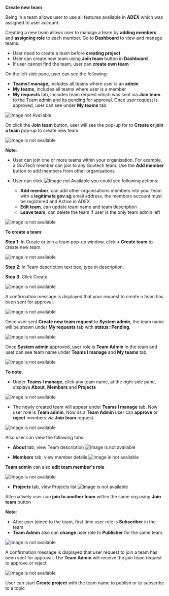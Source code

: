 
**Create new team**

Being in a team allows user to use all features available in **ADEX** which was assigned to user account.

Creating a new team allows user to manage a team by **adding members** and **assigning role** to each member. Go to **Dashboard** to view and manage teams.

  - User need to create a team before **creating project**
  - User can create new team using **Join team** button in **Dashboard**
  - If user cannot find the team, user can **create own team**

On the left side pane, user can see the following:
  
  - **Teams I manage**, includes all teams where user is an **admin**
  - **My teams**, includes all teams where user is a member
  - **My requests** tab, includes team request which was sent via **Join team** to the Team admin and its pending for approval. Once user request is approved, user can see under **My teams** tab

![Image not Available](/assets/Fig35b.png)

On click the **Join team** button, user will see the pop-up for to **Create or join a team** pop-up to create new team.

![Image is not available](/assets/Fig15a.png)

**Note**:
  - User can join one or more teams within your organisation. For example, a GovTech member can join to any Govtech team. Use the **Add member** button to add members from other organisations.
  - User can click ![Image not Available](/assets/icon9.png) you could see following actions:
  
    - **Add member**, can add other organisations members into your team with a **legitimate gov.sg** email address, the members account must be registered and Active in ADEX
    - **Edit team**, can update team name and team description
    - **Leave team**, can delete the team if user is the only team admin left
 
![Image is not available](/assets/Fig34_b.png)

**To create a team**:

**Step 1**: In Create or join a team pop-up window, click **+ Create team** to create new team.

![Image is not available](/assets/Fig18a.png)

**Step 2**: In Team description text box, type in description.

**Step 3**: Click Create.

![Image is not available](/assets/Fig19a.png)

A confirmation message is displayed that your request to create a team has been sent for approval.

![Image is not available](/assets/Fig70a.png)

Once user sent **Create new team request** to **System admin**, the team name will be shown under **My requests** tab with **status=Pending**.

![Image is not available](/assets/Fig35c.png)

Once **System admin** approved, user role is **Team Admin** in the team and user can see team name under **Teams I manage** and **My teams** tab.

![Image is not available](/assets/Fig36a.png)

**To note**:
  - Under **Teams I manage**, click any team name, at the right side pane, displays **About**, **Members** and **Projects**
  
![Image is not available](/assets/Fig34a.png)

  - The newly created team will appear under **Teams I manage** tab. Now user role is **Team admin**, Now as a **Team Admin** user can **approve** or **reject** members via **Join team** request.

 ![Image is not available](/assets/Fig39c.png)
  
 Also user can view the following tabs:

  - **About** tab, view Team description
  ![Image is not available](/assets/Fig34b.png)
  
  - **Members** tab, view member details
  ![Image is not available](/assets/Fig38a.png)
  
  **Team admin** can also **edit team member's role** 
  
   ![Image is not available](/assets/Fig72.png)
  
  - **Projects** tab, view Projects list
  ![Image is not available](/assets/Fig72a.png)

Alternatively user can **join to another team** within the same org using **Join team** button 

**Note**: 
  - After user joined to the team, first time user role is **Subscriber** in the team
  - **Team Admin** also can **change** user role to **Publisher** for the same team.

![Image is not available](/assets/Fig16a.png)

A confirmation message is displayed that user request to join a team has been sent for approval. The **Team Admin** will receive the join team request to approve or reject.

![Image is not available](/assets/Fig70a.png)


User can start **Create project** with the team name to publish or to subscribe to a topic


